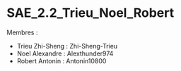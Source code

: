 # SAE_2.2_Trieu_Noel_Robert
Membres : 
- Trieu Zhi-Sheng : Zhi-Sheng-Trieu
- Noel Alexandre : Alexthunder974
- Robert Antonin : Antonin10800
